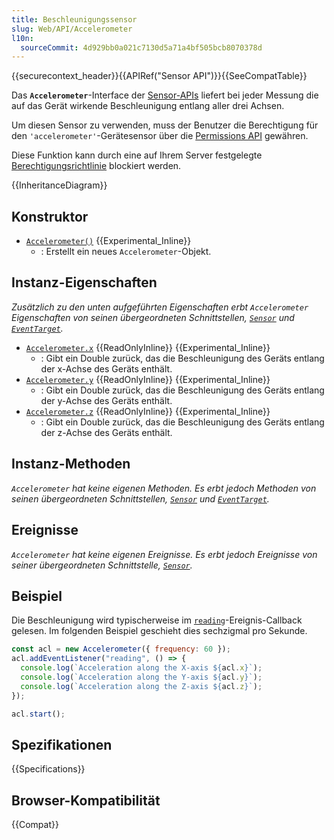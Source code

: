 ```yaml
---
title: Beschleunigungssensor
slug: Web/API/Accelerometer
l10n:
  sourceCommit: 4d929bb0a021c7130d5a71a4bf505bcb8070378d
---
```


{{securecontext_header}}{{APIRef("Sensor API")}}{{SeeCompatTable}}

Das **`Accelerometer`**-Interface der [Sensor-APIs](/de/docs/Web/API/Sensor_APIs) liefert bei jeder Messung die auf das Gerät wirkende Beschleunigung entlang aller drei Achsen.

Um diesen Sensor zu verwenden, muss der Benutzer die Berechtigung für den `'accelerometer'`-Gerätesensor über die [Permissions API](/de/docs/Web/API/Permissions_API) gewähren.

Diese Funktion kann durch eine auf Ihrem Server festgelegte [Berechtigungsrichtlinie](/de/docs/Web/HTTP/Guides/Permissions_Policy) blockiert werden.

{{InheritanceDiagram}}

## Konstruktor

- [`Accelerometer()`](/de/docs/Web/API/Accelerometer/Accelerometer) {{Experimental_Inline}}
  - : Erstellt ein neues `Accelerometer`-Objekt.

## Instanz-Eigenschaften

_Zusätzlich zu den unten aufgeführten Eigenschaften erbt `Accelerometer` Eigenschaften von seinen übergeordneten Schnittstellen, [`Sensor`](/de/docs/Web/API/Sensor) und [`EventTarget`](/de/docs/Web/API/EventTarget)._

- [`Accelerometer.x`](/de/docs/Web/API/Accelerometer/x) {{ReadOnlyInline}} {{Experimental_Inline}}
  - : Gibt ein Double zurück, das die Beschleunigung des Geräts entlang der x-Achse des Geräts enthält.
- [`Accelerometer.y`](/de/docs/Web/API/Accelerometer/y) {{ReadOnlyInline}} {{Experimental_Inline}}
  - : Gibt ein Double zurück, das die Beschleunigung des Geräts entlang der y-Achse des Geräts enthält.
- [`Accelerometer.z`](/de/docs/Web/API/Accelerometer/z) {{ReadOnlyInline}} {{Experimental_Inline}}
  - : Gibt ein Double zurück, das die Beschleunigung des Geräts entlang der z-Achse des Geräts enthält.

## Instanz-Methoden

_`Accelerometer` hat keine eigenen Methoden. Es erbt jedoch Methoden von seinen übergeordneten Schnittstellen, [`Sensor`](/de/docs/Web/API/Sensor) und [`EventTarget`](/de/docs/Web/API/EventTarget)._

## Ereignisse

_`Accelerometer` hat keine eigenen Ereignisse. Es erbt jedoch Ereignisse von seiner übergeordneten Schnittstelle, [`Sensor`](/de/docs/Web/API/Sensor)._

## Beispiel

Die Beschleunigung wird typischerweise im [`reading`](/de/docs/Web/API/Sensor/reading_event)-Ereignis-Callback gelesen. Im folgenden Beispiel geschieht dies sechzigmal pro Sekunde.

```js
const acl = new Accelerometer({ frequency: 60 });
acl.addEventListener("reading", () => {
  console.log(`Acceleration along the X-axis ${acl.x}`);
  console.log(`Acceleration along the Y-axis ${acl.y}`);
  console.log(`Acceleration along the Z-axis ${acl.z}`);
});

acl.start();
```

## Spezifikationen

{{Specifications}}

## Browser-Kompatibilität

{{Compat}}
